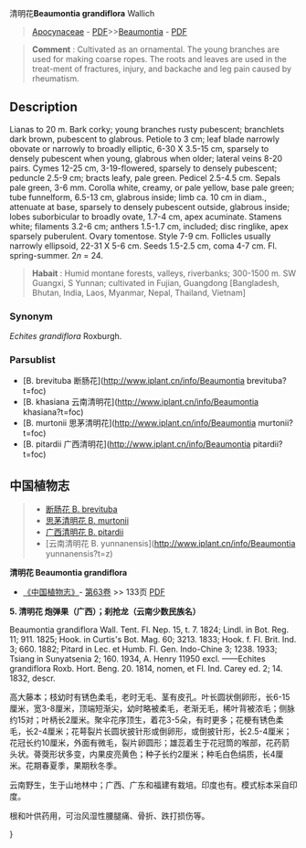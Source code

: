 清明花**Beaumontia grandiflora** Wallich

> [Apocynaceae](http://www.iplant.cn/info/Apocynaceae?t=foc) - [PDF](http://www.iplant.cn/foc/pdf/Apocynaceae.pdf)>>[Beaumontia](http://www.iplant.cn/info/Beaumontia?t=foc) - [PDF](http://www.iplant.cn/foc/pdf/Beaumontia.pdf)

> **Comment** : 
> Cultivated as an ornamental. The young branches are used for making coarse ropes. The roots and leaves are used in the treat-ment of fractures, injury, and backache and leg pain caused by rheumatism.

## Description

Lianas to 20 m. Bark corky; young branches rusty pubescent; branchlets dark brown, pubescent to glabrous. Petiole to 3 cm; leaf blade narrowly obovate or narrowly to broadly elliptic, 6-30 X  3.5-15 cm, sparsely to densely pubescent when young, glabrous when older; lateral veins 8-20 pairs. Cymes 12-25 cm, 3-19-flowered, sparsely to densely pubescent; peduncle 2.5-9 cm; bracts leafy, pale green. Pedicel 2.5-4.5 cm. Sepals pale green, 3-6 mm. Corolla white, creamy, or pale yellow, base pale green; tube funnelform, 6.5-13 cm, glabrous inside; limb ca. 10 cm in diam., attenuate at base, sparsely to densely pubescent outside, glabrous inside; lobes suborbicular to broadly ovate, 1.7-4 cm, apex acuminate. Stamens white; filaments 3.2-6 cm; anthers 1.5-1.7 cm, included; disc ringlike, apex sparsely puberulent. Ovary tomentose. Style 7-9 cm. Follicles usually narrowly ellipsoid, 22-31 X  5-6 cm. Seeds 1.5-2.5 cm, coma 4-7 cm. Fl. spring-summer. 2*n* = 24.

> **Habait** : 
> Humid montane forests, valleys, riverbanks; 300-1500 m. SW Guangxi, S Yunnan; cultivated in Fujian, Guangdong [Bangladesh, Bhutan, India, Laos, Myanmar, Nepal, Thailand, Vietnam]

### Synonym
*Echites grandiflora* Roxburgh.

### Parsublist

* [B.  brevituba  断肠花](http://www.iplant.cn/info/Beaumontia brevituba?t=foc)
* [B.  khasiana  云南清明花](http://www.iplant.cn/info/Beaumontia khasiana?t=foc)
* [B.  murtonii  思茅清明花](http://www.iplant.cn/info/Beaumontia murtonii?t=foc)
* [B.  pitardii  广西清明花](http://www.iplant.cn/info/Beaumontia pitardii?t=foc)

## 中国植物志

> * [断肠花  B.  brevituba](Beaumontia-brevituba-断肠花.md)
> * [思茅清明花  B.  murtonii](Beaumontia-murtonii-思茅清明花.md)
> * [广西清明花  B.  pitardii](Beaumontia-pitardii-广西清明花.md)
> * [云南清明花  B.  yunnanensis](http://www.iplant.cn/info/Beaumontia yunnanensis?t=z)

**清明花 Beaumontia grandiflora**

* [《中国植物志》](http://www.iplant.cn/frps)- [第63卷](http://www.iplant.cn/frps/vol/63) >> 133页 [PDF](http://www.iplant.cn/frps/pdf/63/133.pdf)

**5. 清明花 炮弹果（广西）；刹抢龙（云南少数民族名）**

Beaumontia grandiflora Wall. Tent. Fl. Nep. 15, t. 7. 1824; Lindl. in Bot. Reg. 11; 911. 1825; Hook. in Curtis's Bot. Mag. 60; 3213. 1833; Hook. f. Fl. Brit. Ind. 3; 660. 1882; Pitard in Lec. et Humb. Fl. Gen. Indo-Chine 3; 1238. 1933; Tsiang in Sunyatsenia 2; 160. 1934, A. Henry 11950 excl. ——Echites grandiflora Roxb. Hort. Beng. 20. 1814, nomen, et Fl. Ind. Carey ed. 2; 14. 1832, descr.

高大藤本；枝幼时有锈色柔毛，老时无毛、茎有皮孔。叶长圆状倒卵形，长6-15厘米，宽3-8厘米，顶端短渐尖，幼时略被柔毛，老渐无毛，稀叶背被浓毛；侧脉约15对；叶柄长2厘米。聚伞花序顶生，着花3-5朵，有时更多；花梗有锈色柔毛，长2-4厘米；花萼裂片长圆状披针形或倒卵形，或倒披针形，长2.5-4厘米；花冠长约10厘米，外面有微毛，裂片卵圆形；雄蕊着生于花冠筒的喉部，花药箭头状。蓇葖形状多变，内果皮亮黄色；种子长约2厘米；种毛白色绢质，长4厘米。花期春夏季，果期秋冬季。

云南野生，生于山地林中；广西、广东和福建有栽培。印度也有。模式标本采自印度。

根和叶供药用，可治风湿性腰腿痛、骨折、跌打损伤等。

}